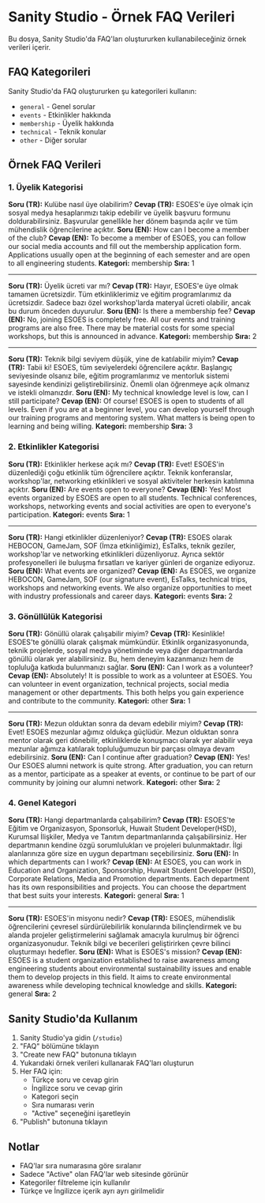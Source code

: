 # Sanity Studio - Örnek FAQ Verileri

Bu dosya, Sanity Studio'da FAQ'ları oluştururken kullanabileceğiniz örnek verileri içerir.

## FAQ Kategorileri

Sanity Studio'da FAQ oluştururken şu kategorileri kullanın:
- `general` - Genel sorular
- `events` - Etkinlikler hakkında
- `membership` - Üyelik hakkında
- `technical` - Teknik konular
- `other` - Diğer sorular

## Örnek FAQ Verileri

### 1. Üyelik Kategorisi

**Soru (TR):** Kulübe nasıl üye olabilirim?
**Cevap (TR):** ESOES'e üye olmak için sosyal medya hesaplarımızı takip edebilir ve üyelik başvuru formunu doldurabilirsiniz. Başvurular genellikle her dönem başında açılır ve tüm mühendislik öğrencilerine açıktır.
**Soru (EN):** How can I become a member of the club?
**Cevap (EN):** To become a member of ESOES, you can follow our social media accounts and fill out the membership application form. Applications usually open at the beginning of each semester and are open to all engineering students.
**Kategori:** membership
**Sıra:** 1

---

**Soru (TR):** Üyelik ücreti var mı?
**Cevap (TR):** Hayır, ESOES'e üye olmak tamamen ücretsizdir. Tüm etkinliklerimiz ve eğitim programlarımız da ücretsizdir. Sadece bazı özel workshop'larda materyal ücreti olabilir, ancak bu durum önceden duyurulur.
**Soru (EN):** Is there a membership fee?
**Cevap (EN):** No, joining ESOES is completely free. All our events and training programs are also free. There may be material costs for some special workshops, but this is announced in advance.
**Kategori:** membership
**Sıra:** 2

---

**Soru (TR):** Teknik bilgi seviyem düşük, yine de katılabilir miyim?
**Cevap (TR):** Tabii ki! ESOES, tüm seviyelerdeki öğrencilere açıktır. Başlangıç seviyesinde olsanız bile, eğitim programlarımız ve mentorluk sistemi sayesinde kendinizi geliştirebilirsiniz. Önemli olan öğrenmeye açık olmanız ve istekli olmanızdır.
**Soru (EN):** My technical knowledge level is low, can I still participate?
**Cevap (EN):** Of course! ESOES is open to students of all levels. Even if you are at a beginner level, you can develop yourself through our training programs and mentoring system. What matters is being open to learning and being willing.
**Kategori:** membership
**Sıra:** 3

### 2. Etkinlikler Kategorisi

**Soru (TR):** Etkinlikler herkese açık mı?
**Cevap (TR):** Evet! ESOES'in düzenlediği çoğu etkinlik tüm öğrencilere açıktır. Teknik konferanslar, workshop'lar, networking etkinlikleri ve sosyal aktiviteler herkesin katılımına açıktır.
**Soru (EN):** Are events open to everyone?
**Cevap (EN):** Yes! Most events organized by ESOES are open to all students. Technical conferences, workshops, networking events and social activities are open to everyone's participation.
**Kategori:** events
**Sıra:** 1

---

**Soru (TR):** Hangi etkinlikler düzenleniyor?
**Cevap (TR):** ESOES olarak HEBOCON, GameJam, SOF (İmza etkinliğimiz), EsTalks, teknik geziler, workshop'lar ve networking etkinlikleri düzenliyoruz. Ayrıca sektör profesyonelleri ile buluşma fırsatları ve kariyer günleri de organize ediyoruz.
**Soru (EN):** What events are organized?
**Cevap (EN):** As ESOES, we organize HEBOCON, GameJam, SOF (our signature event), EsTalks, technical trips, workshops and networking events. We also organize opportunities to meet with industry professionals and career days.
**Kategori:** events
**Sıra:** 2

### 3. Gönüllülük Kategorisi

**Soru (TR):** Gönüllü olarak çalışabilir miyim?
**Cevap (TR):** Kesinlikle! ESOES'te gönüllü olarak çalışmak mümkündür. Etkinlik organizasyonunda, teknik projelerde, sosyal medya yönetiminde veya diğer departmanlarda gönüllü olarak yer alabilirsiniz. Bu, hem deneyim kazanmanızı hem de topluluğa katkıda bulunmanızı sağlar.
**Soru (EN):** Can I work as a volunteer?
**Cevap (EN):** Absolutely! It is possible to work as a volunteer at ESOES. You can volunteer in event organization, technical projects, social media management or other departments. This both helps you gain experience and contribute to the community.
**Kategori:** other
**Sıra:** 1

---

**Soru (TR):** Mezun olduktan sonra da devam edebilir miyim?
**Cevap (TR):** Evet! ESOES mezunlar ağımız oldukça güçlüdür. Mezun olduktan sonra mentor olarak geri dönebilir, etkinliklerde konuşmacı olarak yer alabilir veya mezunlar ağımıza katılarak topluluğumuzun bir parçası olmaya devam edebilirsiniz.
**Soru (EN):** Can I continue after graduation?
**Cevap (EN):** Yes! Our ESOES alumni network is quite strong. After graduation, you can return as a mentor, participate as a speaker at events, or continue to be part of our community by joining our alumni network.
**Kategori:** other
**Sıra:** 2

### 4. Genel Kategori

**Soru (TR):** Hangi departmanlarda çalışabilirim?
**Cevap (TR):** ESOES'te Eğitim ve Organizasyon, Sponsorluk, Huwait Student Developer(HSD), Kurumsal İlişkiler, Medya ve Tanıtım departmanlarında çalışabilirsiniz. Her departmanın kendine özgü sorumlulukları ve projeleri bulunmaktadır. İlgi alanlarınıza göre size en uygun departmanı seçebilirsiniz.
**Soru (EN):** In which departments can I work?
**Cevap (EN):** At ESOES, you can work in Education and Organization, Sponsorship, Huwait Student Developer (HSD), Corporate Relations, Media and Promotion departments. Each department has its own responsibilities and projects. You can choose the department that best suits your interests.
**Kategori:** general
**Sıra:** 1

---

**Soru (TR):** ESOES'in misyonu nedir?
**Cevap (TR):** ESOES, mühendislik öğrencilerini çevresel sürdürülebilirlik konularında bilinçlendirmek ve bu alanda projeler geliştirmelerini sağlamak amacıyla kurulmuş bir öğrenci organizasyonudur. Teknik bilgi ve becerileri geliştirirken çevre bilinci oluşturmayı hedefler.
**Soru (EN):** What is ESOES's mission?
**Cevap (EN):** ESOES is a student organization established to raise awareness among engineering students about environmental sustainability issues and enable them to develop projects in this field. It aims to create environmental awareness while developing technical knowledge and skills.
**Kategori:** general
**Sıra:** 2

## Sanity Studio'da Kullanım

1. Sanity Studio'ya gidin (`/studio`)
2. "FAQ" bölümüne tıklayın
3. "Create new FAQ" butonuna tıklayın
4. Yukarıdaki örnek verileri kullanarak FAQ'ları oluşturun
5. Her FAQ için:
   - Türkçe soru ve cevap girin
   - İngilizce soru ve cevap girin
   - Kategori seçin
   - Sıra numarası verin
   - "Active" seçeneğini işaretleyin
6. "Publish" butonuna tıklayın

## Notlar

- FAQ'lar sıra numarasına göre sıralanır
- Sadece "Active" olan FAQ'lar web sitesinde görünür
- Kategoriler filtreleme için kullanılır
- Türkçe ve İngilizce içerik ayrı ayrı girilmelidir

